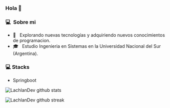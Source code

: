### Hola 👋

### 💻 &nbsp;Sobre mi

- 🤔 &nbsp; Explorando nuevas tecnologías y adquiriendo nuevos conocimientos de programacion.
- 🎓 &nbsp; Estudio Ingenieria en Sistemas en la Universidad Nacional del Sur (Argentina).

### 💻 Stacks

- Springboot

![LachlanDev github stats](https://github-readme-stats.vercel.app/api?username=LachlanDev&show_icons=true&theme=radical&count_private=true&include_all_commits=true)

![LachlanDev github streak](https://github-readme-streak-stats.herokuapp.com/?user=LachlanDev&theme=radical&include_all_commits=true&count_private=true)
